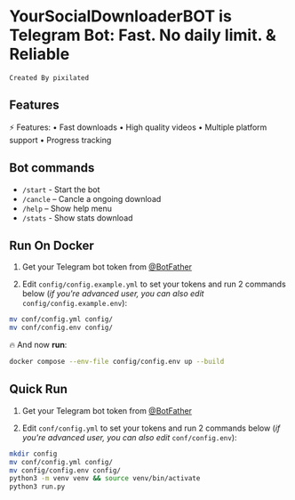 # YourSocialDownloaderBOT is Telegram Bot: **Fast. No daily limit. & Reliable**

```Created By pixilated```

## Features
⚡ Features:
• Fast downloads
• High quality videos
• Multiple platform support
• Progress tracking

## Bot commands
- `/start` - Start the bot
- `/cancle` – Cancle a ongoing download  
- `/help` – Show help menu
- `/stats` - Show stats download 

## Run On Docker 

1. Get your Telegram bot token from [@BotFather](https://t.me/BotFather)

2. Edit `config/config.example.yml` to set your tokens and run 2 commands below (*if you're advanced user, you can also edit* `config/config.example.env`):
```bash
mv conf/config.yml config/
mv conf/config.env config/
```

🔥 And now **run**:

```bash
docker compose --env-file config/config.env up --build
```

## Quick Run 

1. Get your Telegram bot token from [@BotFather](https://t.me/BotFather)

2. Edit `conf/config.yml` to set your tokens and run 2 commands below (*if you're advanced user, you can also edit* `conf/config.env`):
```bash
mkdir config
mv conf/config.yml config/
mv config/config.env config/
python3 -m venv venv && source venv/bin/activate
python3 run.py
``` 